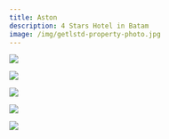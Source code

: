 ```yaml
---
title: Aston
description: 4 Stars Hotel in Batam
image: /img/getlstd-property-photo.jpg
---
```

![](/img/22-553.jpg)

![](/img/2642734_17091918170056582155.jpg)

![](/img/181622566.jpg)

![](/img/181622561.jpg)

![](/img/aston-batam-hotel-residence-photo14.jpg)
